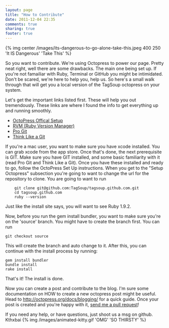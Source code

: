 ```yaml
---
layout: page
title: "How to Contribute"
date: 2011-12-04 22:35
comments: true
sharing: true
footer: true
---
```


{% img center /images/its-dangerous-to-go-alone-take-this.jpeg 400 250 'It IS Dangerous' 'Take This' %}

So you want to contribute. We're using Octopress to power our page. Pretty neat right, well there are some drawbacks. The main one being set up. If you're not famailiar with Ruby, Terminal or GitHub you might be intimidated. Don't be scared, we're here to help you, help us. So here's a small walk through that will get you a local version of the TagSoup octopress on your system.

Let's get the important links listed first. These will help you out tremendously. These links are where I found the info to get everything up and running smoothly.

<ul>
	<li><a href="http://octopress.org/docs/setup/" target="_new">OctoPress Offical Setup</a></li>
	<li><a href="http://beginrescueend.com/" target="_new">RVM (Ruby Version Manager)</a></li>
	<li><a href="http://progit.org/book/">Pro Git</a></li>
	<li><a href="http://think-like-a-git.net/">Think Like a Git</a></li>
</ul>



If you're a mac user, you want to make sure you have xcode installed. You can grab xcode from the app store. Once that's done, the next prerequisite is GIT. Make sure you have GIT installed, and some basic familiarity with it (read Pro Git and Think Like a Git). Once you have these installed and ready to go, follow the OctoPress Set Up instructions. When you get to the "Setup Octopress" subsection you're going to want to change the url for the repository to clone. You are going to want to run
```
	git clone git@github.com:TagSoup/tagsoup.github.com.git
	cd tagsoup.github.com
	ruby --version
```
Just like the install site says, you will want to see Ruby 1.9.2.

Now, before you run the gem install bundler, you want to make sure you're on the 'source' branch. You might have to create the branch first. You can run
```
git checkout source
```
This will create the branch and auto change to it. After this, you can continue with the install process by running:
```
gem install bundler
bundle install
rake install
```

That's it! The install is done.

Now you can create a post and contribute to the blog. I'm sure some documentation on HOW to create a new octopress post might be useful. Head to <a href="http://octopress.org/docs/blogging/" traget="_new">http://octopress.org/docs/blogging/</a> for a quick guide. Once your post is created and you're happy with it, <a href="http://help.github.com/send-pull-requests/" target="_new">send me a pull request</a>!

If you need any help, or have questions, just shoot us a msg on github. Kthxbai
{% img /images/animated-kitty.gif 'OMG' 'SO THIRSTY' %}

